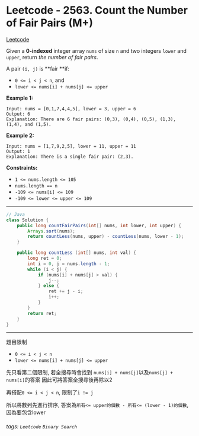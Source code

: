 # Leetcode - 2563. Count the Number of Fair Pairs (M+)

[Leetcode](https://leetcode.com/problems/count-the-number-of-fair-pairs/description/)

Given a **0-indexed** integer array `nums` of size `n` and two integers `lower` and `upper`, return _the number of fair pairs_.

A pair `(i, j)` is **fair **if:

-   `0 <= i < j < n`, and
-   `lower <= nums[i] + nums[j] <= upper`

**Example 1:**
```
Input: nums = [0,1,7,4,4,5], lower = 3, upper = 6
Output: 6
Explanation: There are 6 fair pairs: (0,3), (0,4), (0,5), (1,3), (1,4), and (1,5).
```
**Example 2:**
```
Input: nums = [1,7,9,2,5], lower = 11, upper = 11
Output: 1
Explanation: There is a single fair pair: (2,3).
```
**Constraints:**

-   `1 <= nums.length <= 105`
-   `nums.length == n`
-   `-109 <= nums[i] <= 109`
-   `-109 <= lower <= upper <= 109`

---
```java
// Java
class Solution {
    public long countFairPairs(int[] nums, int lower, int upper) {
        Arrays.sort(nums);
        return countLess(nums, upper) - countLess(nums, lower - 1);
    }

    public long countLess (int[] nums, int val) {
        long ret = 0;
        int i = 0, j = nums.length - 1;
        while (i < j) {
            if (nums[i] + nums[j] > val) {
                j--;
            } else {
                ret += j - i;
                i++;
            }
        }
        return ret;
    }
}
```
---

題目限制
-   `0 <= i < j < n`
-   `lower <= nums[i] + nums[j] <= upper`

先只看第二個限制, 若全搜尋時會找到
`nums[i] + nums[j]`以及`nums[j] + nums[i]`的答案
因此可將答案全搜尋後再除以2

再搭配`0 <= i < j < n`, 限制了`i != j`

所以將數列先進行排序, 
答案為`所有<= upper的個數 - 所有<= (lower - 1)的個數`, 因為要包含lower



###### tags: `Leetcode` `Binary Search`
